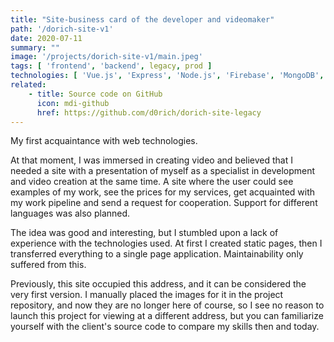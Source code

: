 ```yaml
---
title: "Site-business card of the developer and videomaker"
path: '/dorich-site-v1'
date: 2020-07-11
summary: ""
image: '/projects/dorich-site-v1/main.jpeg'
tags: [ 'frontend', 'backend', legacy, prod ]
technologies: [ 'Vue.js', 'Express', 'Node.js', 'Firebase', 'MongoDB', Mongoose]
related:
    - title: Source code on GitHub
      icon: mdi-github
      href: https://github.com/d0rich/dorich-site-legacy
---
```

My first acquaintance with web technologies.

At that moment, I was immersed in creating video and believed that I needed a site with a presentation of myself as a specialist in development and video creation at the same time. A site where the user could see examples of my work, see the prices for my services, get acquainted with my work pipeline and send a request for cooperation. Support for different languages was also planned.

The idea was good and interesting, but I stumbled upon a lack of experience with the technologies used. At first I created static pages, then I transferred everything to a single page application. Maintainability only suffered from this.

Previously, this site occupied this address, and it can be considered the very first version. I manually placed the images for it in the project repository, and now they are no longer here of course, so I see no reason to launch this project for viewing at a different address, but you can familiarize yourself with the client's source code to compare my skills then and today.